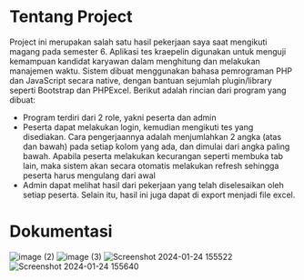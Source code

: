 # Tentang Project

Project ini merupakan salah satu hasil pekerjaan saya saat mengikuti magang pada semester 6. Aplikasi tes kraepelin digunakan untuk menguji kemampuan kandidat karyawan dalam menghitung dan melakukan manajemen waktu. Sistem dibuat menggunakan bahasa pemrograman PHP dan JavaScript secara native, dengan bantuan sejumlah plugin/library seperti Bootstrap dan PHPExcel. Berikut adalah rincian dari program yang dibuat:
- Program terdiri dari 2 role, yakni peserta dan admin
- Peserta dapat melakukan login, kemudian mengikuti tes yang disediakan. Cara pengerjaannya adalah menjumlahkan 2 angka (atas dan bawah) pada setiap kolom yang ada, dan dimulai dari angka paling bawah. Apabila peserta melakukan kecurangan seperti membuka tab lain, maka sistem akan secara otomatis melakukan refresh sehingga peserta harus mengulang dari awal
- Admin dapat melihat hasil dari pekerjaan yang telah diselesaikan oleh setiap peserta. Selain itu, hasil ini juga dapat di export menjadi file excel.

# Dokumentasi
![image (2)](https://github.com/reynardnathanael/kraepelin-app/assets/87845900/e047879c-a955-431c-8a65-e54e48acdfd9)
![image (3)](https://github.com/reynardnathanael/kraepelin-app/assets/87845900/074eb98f-eca5-4f21-887c-e304c9e086f4)
![Screenshot 2024-01-24 155522](https://github.com/reynardnathanael/kraepelin-app/assets/87845900/5257754f-e353-47d3-9580-0d60d8fc97f1)
![Screenshot 2024-01-24 155640](https://github.com/reynardnathanael/kraepelin-app/assets/87845900/0b26eb4d-947c-4b77-bc09-6427854e3451)
